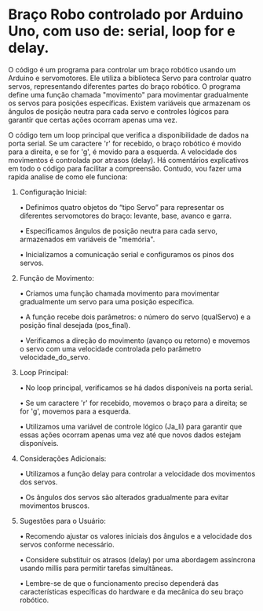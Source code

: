 # Braço Robo controlado por Arduino Uno, com uso de: serial, loop for e delay.

O código é um programa para controlar um braço robótico usando um Arduino e servomotores. Ele utiliza a biblioteca Servo para controlar quatro servos, representando diferentes partes do braço robótico. O programa define uma função chamada "movimento" para movimentar gradualmente os servos para posições específicas. Existem variáveis que armazenam os ângulos de posição neutra para cada servo e controles lógicos para garantir que certas ações ocorram apenas uma vez.

O código tem um loop principal que verifica a disponibilidade de dados na porta serial. Se um caractere 'r' for recebido, o braço robótico é movido para a direita, e se for 'g', é movido para a esquerda. A velocidade dos movimentos é controlada por atrasos (delay). Há comentários explicativos em todo o código para facilitar a compreensão. Contudo, vou fazer uma rapida analise de como ele funciona:

1. Configuração Inicial:

    • Definimos quatro objetos do “tipo Servo” para representar os diferentes servomotores do braço: levante, base, avanco e garra.
   
    • Especificamos ângulos de posição neutra para cada servo, armazenados em variáveis de "memória".
   
    • Inicializamos a comunicação serial e configuramos os pinos dos servos.

3. Função de Movimento:

    • Criamos uma função chamada movimento para movimentar gradualmente um servo para uma posição específica.
   
    • A função recebe dois parâmetros: o número do servo (qualServo) e a posição final desejada (pos_final).
   
    • Verificamos a direção do movimento (avanço ou retorno) e movemos o servo com uma velocidade controlada pelo parâmetro velocidade_do_servo.

5. Loop Principal:

    • No loop principal, verificamos se há dados disponíveis na porta serial.
   
    • Se um caractere 'r' for recebido, movemos o braço para a direita; se for 'g', movemos para a esquerda.
   
    • Utilizamos uma variável de controle lógico (Ja_li) para garantir que essas ações ocorram apenas uma vez até que novos dados estejam disponíveis.

7. Considerações Adicionais:

    • Utilizamos a função delay para controlar a velocidade dos movimentos dos servos.
   
    • Os ângulos dos servos são alterados gradualmente para evitar movimentos bruscos.

9. Sugestões para o Usuário:

    • Recomendo ajustar os valores iniciais dos ângulos e a velocidade dos servos conforme necessário.
   
    • Considere substituir os atrasos (delay) por uma abordagem assíncrona usando millis para permitir tarefas simultâneas.
   
    • Lembre-se de que o funcionamento preciso dependerá das características específicas do hardware e da mecânica do seu braço robótico.
